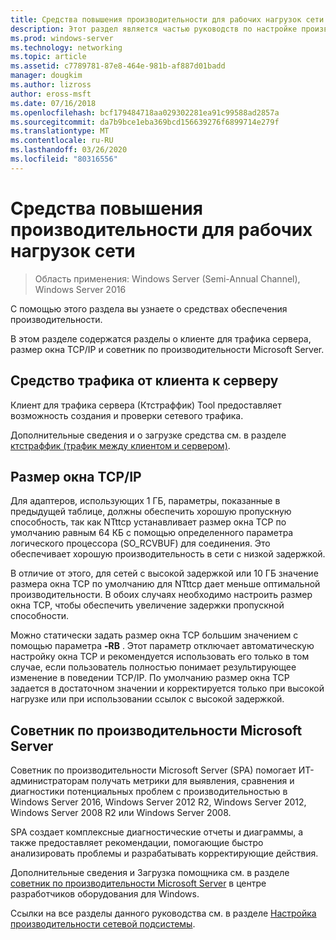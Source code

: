 ```yaml
---
title: Средства повышения производительности для рабочих нагрузок сети
description: Этот раздел является частью руководств по настройке производительности сетевой подсистемы для Windows Server 2016.
ms.prod: windows-server
ms.technology: networking
ms.topic: article
ms.assetid: c7789781-87e8-464e-981b-af887d01badd
manager: dougkim
ms.author: lizross
author: eross-msft
ms.date: 07/16/2018
ms.openlocfilehash: bcf179484718aa029302281ea91c99588ad2857a
ms.sourcegitcommit: da7b9bce1eba369bcd156639276f6899714e279f
ms.translationtype: MT
ms.contentlocale: ru-RU
ms.lasthandoff: 03/26/2020
ms.locfileid: "80316556"
---
```

# <a name="performance-tools-for-network-workloads"></a>Средства повышения производительности для рабочих нагрузок сети

>Область применения: Windows Server (Semi-Annual Channel), Windows Server 2016

С помощью этого раздела вы узнаете о средствах обеспечения производительности.

В этом разделе содержатся разделы о клиенте для трафика сервера, размер окна TCP/IP и советник по производительности Microsoft Server.

##  <a name="client-to-server-traffic-tool"></a><a name="bkmk_tuning"></a>Средство трафика от клиента к серверу

Клиент для трафика сервера \(Ктстраффик\) Tool предоставляет возможность создания и проверки сетевого трафика.

Дополнительные сведения и о загрузке средства см. в разделе [ктстраффик (трафик между клиентом и сервером)](https://github.com/Microsoft/ctsTraffic).
  
##  <a name="tcpip-window-size"></a><a name="bkmk_size"></a>Размер окна TCP/IP

Для адаптеров, использующих 1 ГБ, параметры, показанные в предыдущей таблице, должны обеспечить хорошую пропускную способность, так как NTttcp устанавливает размер окна TCP по умолчанию равным 64 КБ с помощью определенного параметра логического процессора \(SO_RCVBUF\) для соединения. Это обеспечивает хорошую производительность в сети с низкой задержкой.  

В отличие от этого, для сетей с высокой задержкой или 10 ГБ значение размера окна TCP по умолчанию для NTttcp дает меньше оптимальной производительности. В обоих случаях необходимо настроить размер окна TCP, чтобы обеспечить увеличение задержки пропускной способности.  

Можно статически задать размер окна TCP большим значением с помощью параметра **-RB** . Этот параметр отключает автоматическую настройку окна TCP и рекомендуется использовать его только в том случае, если пользователь полностью понимает результирующее изменение в поведении TCP/IP. По умолчанию размер окна TCP задается в достаточном значении и корректируется только при высокой нагрузке или при использовании ссылок с высокой задержкой.  

##  <a name="microsoft-server-performance-advisor"></a><a name="bkmk_advisor"></a>Советник по производительности Microsoft Server

Советник по производительности Microsoft Server \(SPA\) помогает ИТ-администраторам получать метрики для выявления, сравнения и диагностики потенциальных проблем с производительностью в Windows Server 2016, Windows Server 2012 R2, Windows Server 2012, Windows Server 2008 R2 или Windows Server 2008. 

SPA создает комплексные диагностические отчеты и диаграммы, а также предоставляет рекомендации, помогающие быстро анализировать проблемы и разрабатывать корректирующие действия.  
  
 Дополнительные сведения и Загрузка помощника см. в разделе [советник по производительности Microsoft Server](https://msdn.microsoft.com/library/windows/hardware/dn481522.aspx) в центре разработчиков оборудования для Windows.

Ссылки на все разделы данного руководства см. в разделе [Настройка производительности сетевой подсистемы](net-sub-performance-top.md).